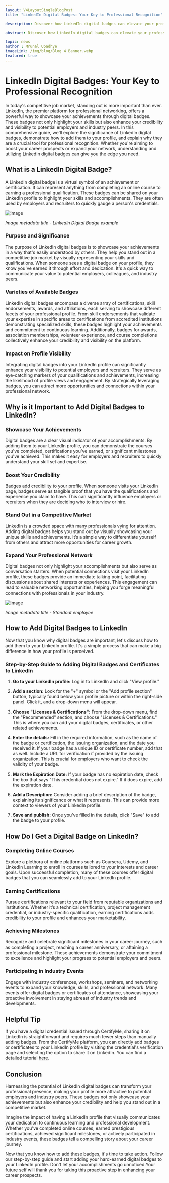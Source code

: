 ```yaml
---
layout: V4LayoutSingleBlogPost
title: "LinkedIn Digital Badges: Your Key to Professional Recognition"

description: Discover how LinkedIn digital badges can elevate your professional profile. Learn the importance of badges, how to add them, and boost your career recognition on LinkedIn. Get started now!

abstract: Discover how LinkedIn digital badges can elevate your professional profile. Learn the importance of badges, how to add them, and boost your career recognition on LinkedIn. Get started now!

topic: news
author : Mrunal Upadhye
imageLink: /img/blog/Blog 4 Banner.webp
featured: true
---
```


# LinkedIn Digital Badges: Your Key to Professional Recognition


In today's competitive job market, standing out is more important than ever. LinkedIn, the premier platform for professional networking, offers a powerful way to showcase your achievements through digital badges. These badges not only highlight your skills but also enhance your credibility and visibility to potential employers and industry peers. In this comprehensive guide, we'll explore the significance of LinkedIn digital badges, demonstrate how to add them to your profile, and explain why they are a crucial tool for professional recognition. Whether you're aiming to boost your career prospects or expand your network, understanding and utilizing LinkedIn digital badges can give you the edge you need.



## What is a LinkedIn Digital Badge?

A LinkedIn digital badge is a virtual symbol of an achievement or certification. It can represent anything from completing an online course to earning a professional qualification. These badges can be shared on your LinkedIn profile to highlight your skills and accomplishments. They are often used by employers and recruiters to quickly gauge a person's credentials.

<img class="img-fluid r-16" src="/img/blog/Digital badge example.webp" alt="image">

*Image metadata title - Linkedin Digital Badge example*



### Purpose and Significance

The purpose of LinkedIn digital badges is to showcase your achievements in a way that's easily understood by others. They help you stand out in a competitive job market by visually representing your skills and qualifications. When someone sees a digital badge on your profile, they know you've earned it through effort and dedication. It's a quick way to communicate your value to potential employers, colleagues, and industry peers.



### Varieties of Available Badges

LinkedIn digital badges encompass a diverse array of certifications, skill endorsements, awards, and affiliations, each serving to showcase different facets of your professional profile. From skill endorsements that validate your expertise in specific areas to certifications from accredited institutions demonstrating specialized skills, these badges highlight your achievements and commitment to continuous learning. Additionally, badges for awards, association memberships, volunteer experience, and course completions collectively enhance your credibility and visibility on the platform.



### Impact on Profile Visibility

Integrating digital badges into your LinkedIn profile can significantly enhance your visibility to potential employers and recruiters. They serve as eye-catching markers of your qualifications and achievements, increasing the likelihood of profile views and engagement. By strategically leveraging badges, you can attract more opportunities and connections within your professional network.



## Why is it Important to Add Digital Badges to LinkedIn?

### Showcase Your Achievements

Digital badges are a clear visual indicator of your accomplishments. By adding them to your LinkedIn profile, you can demonstrate the courses you've completed, certifications you've earned, or significant milestones you've achieved. This makes it easy for employers and recruiters to quickly understand your skill set and expertise.

### Boost Your Credibility

Badges add credibility to your profile. When someone visits your LinkedIn page, badges serve as tangible proof that you have the qualifications and experience you claim to have. This can significantly influence employers or recruiters when they are deciding who to interview or hire.


### Stand Out in a Competitive Market

LinkedIn is a crowded space with many professionals vying for attention. Adding digital badges helps you stand out by visually showcasing your unique skills and achievements. It’s a simple way to differentiate yourself from others and attract more opportunities for career growth.


### Expand Your Professional Network

Digital badges not only highlight your accomplishments but also serve as conversation starters. When potential connections visit your LinkedIn profile, these badges provide an immediate talking point, facilitating discussions about shared interests or experiences. This engagement can lead to valuable networking opportunities, helping you forge meaningful connections with professionals in your industry.


<img class="img-fluid r-16" src="/img/blog/Standout Employee.webp" alt="image">

*Image metadata title - Standout employee*


## How to Add Digital Badges to LinkedIn

Now that you know why digital badges are important, let's discuss how to add them to your LinkedIn profile. It's a simple process that can make a big difference in how your profile is perceived.


### Step-by-Step Guide to Adding Digital Badges and Certificates to LinkedIn


1. **Go to your LinkedIn profile:** Log in to LinkedIn and click "View profile."


1. **Add a section:** Look for the "+" symbol or the "Add profile section" button, typically found below your profile picture or within the right-side panel. Click it, and a drop-down menu will appear.


1. **Choose "Licenses & Certifications":** From the drop-down menu, find the "Recommended" section, and choose "Licenses & Certifications." This is where you can add your digital badges, certificates, or other related achievements.


1. **Enter the details:** Fill in the required information, such as the name of the badge or certification, the issuing organization, and the date you received it. If your badge has a unique ID or certificate number, add that as well. Include a URL for verification if provided by the issuing organization. This is crucial for employers who want to check the validity of your badge.


1. **Mark the Expiration Date:** If your badge has no expiration date, check the box that says "This credential does not expire." If it does expire, add the expiration date.


1. **Add a Description:** Consider adding a brief description of the badge, explaining its significance or what it represents. This can provide more context to viewers of your LinkedIn profile.


1. **Save and publish:** Once you've filled in the details, click "Save" to add the badge to your profile.


## How Do I Get a Digital Badge on LinkedIn?


### Completing Online Courses

Explore a plethora of online platforms such as Coursera, Udemy, and LinkedIn Learning to enroll in courses tailored to your interests and career goals. Upon successful completion, many of these courses offer digital badges that you can seamlessly add to your LinkedIn profile.


### Earning Certifications

Pursue certifications relevant to your field from reputable organizations and institutions. Whether it’s a technical certification, project management credential, or industry-specific qualification, earning certifications adds credibility to your profile and enhances your marketability.


### Achieving Milestones

Recognize and celebrate significant milestones in your career journey, such as completing a project, reaching a career anniversary, or attaining a professional milestone. These achievements demonstrate your commitment to excellence and highlight your progress to potential employers and peers.


### Participating in Industry Events

Engage with industry conferences, workshops, seminars, and networking events to expand your knowledge, skills, and professional network. Many events offer digital badges or certificates of attendance, showcasing your proactive involvement in staying abreast of industry trends and developments.



## Helpful Tip

If you have a digital credential issued through CertifyMe, sharing it on LinkedIn is straightforward and requires much fewer steps than manually adding badges.
From the CertifyMe platform, you can directly add badges or certificates to your LinkedIn profile by visiting the credential's verification page and selecting the option to share it on LinkedIn. You can find a detailed tutorial [here](https://certifyme.online/blog/add-badges-linkedin-profile.html).


## Conclusion

Harnessing the potential of LinkedIn digital badges can transform your professional presence, making your profile more attractive to potential employers and industry peers. These badges not only showcase your achievements but also enhance your credibility and help you stand out in a competitive market.

Imagine the impact of having a LinkedIn profile that visually communicates your dedication to continuous learning and professional development. Whether you've completed online courses, earned prestigious certifications, achieved significant milestones, or actively participated in industry events, these badges tell a compelling story about your career journey.

Now that you know how to add these badges, it's time to take action. Follow our step-by-step guide and start adding your hard-earned digital badges to your LinkedIn profile. Don't let your accomplishments go unnoticed.Your future self will thank you for taking this proactive step in enhancing your career prospects.
